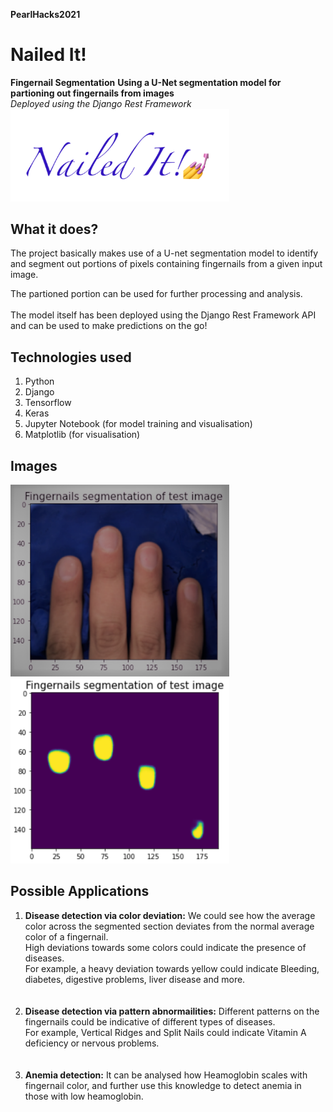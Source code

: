 **PearlHacks2021**
# Nailed It!
**Fingernail Segmentation**
**Using a U-Net segmentation model for partioning out fingernails from images**<br>
_Deployed using the Django Rest Framework_
<img src="https://github.com/Chahat08/PearlHacks2021/blob/master/project_images/logo1.png" width=350 alt="Test image">

## What it does?
The project basically makes use of a U-net segmentation model to identify and segment out portions of pixels containing fingernails from a given input image.

The partioned portion can be used for further processing and analysis.
<br><br>
The model itself has been deployed using the Django Rest Framework API and can be used to make predictions on the go!

## Technologies used
1. Python 
2. Django 
3. Tensorflow
4. Keras
5. Jupyter Notebook (for model training and visualisation)
6. Matplotlib (for visualisation)

## Images
<img src="https://github.com/Chahat08/PearlHacks2021/blob/master/project_images/Screenshot1.png" width=350 alt="Test image">
<img src = "https://github.com/Chahat08/PearlHacks2021/blob/master/project_images/Screenshot2.png" width=350 alt="Predicted segments">

## Possible Applications

1. **Disease detection via color deviation:** We could see how the average color across the segmented section deviates from the normal average color of a fingernail.<br> High deviations towards some colors could indicate the presence of diseases.<br> For example, a heavy deviation towards yellow could indicate Bleeding, diabetes, digestive problems, liver disease and more.<br><br><br>
2. **Disease detection via pattern abnormailities:** Different patterns on the fingernails could be indicative of different types of diseases.<br>For example, Vertical Ridges and Split Nails could indicate Vitamin  A  deficiency or nervous  problems.<br><br><br>
3. **Anemia detection:** It can be analysed how Heamoglobin scales with fingernail color, and further use this knowledge to detect anemia in those with low heamoglobin.

